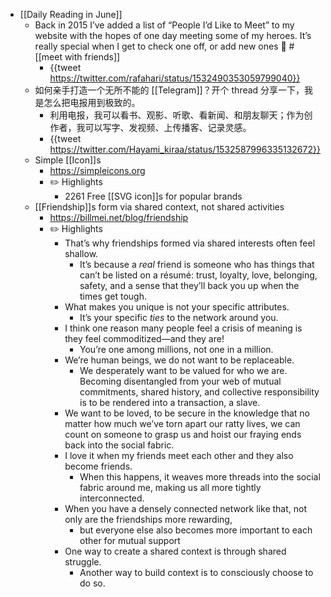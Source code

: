 - [[Daily Reading in June]]
	- Back in 2015 I’ve added a list of “People I’d Like to Meet” to my website with the hopes of one day meeting some of my heroes. It’s really special when I get to check one off, or add new ones 💚 #[[meet with friends]]
		- {{tweet https://twitter.com/rafahari/status/1532490353059799040}}
	- 如何亲手打造一个无所不能的 [[Telegram]]？开个 thread 分享一下，我是怎么把电报用到极致的。
		- 利用电报，我可以看书、观影、听歌、看新闻、和朋友聊天；作为创作者，我可以写字、发视频、上传播客、记录灵感。
		- {{tweet https://twitter.com/Hayami_kiraa/status/1532587996335132672}}
	- Simple [[Icon]]s
		- https://simpleicons.org
		- ✏️ Highlights
			- 2261 Free [[SVG icon]]s for popular brands
	- [[Friendship]]s form via shared context, not shared activities
		- https://billmei.net/blog/friendship
		- ✏️ Highlights
			- That’s why friendships formed via shared interests often feel shallow.
				- It’s because a _real_ friend is someone who has things that can’t be listed on a résumé: trust, loyalty, love, belonging, safety, and a sense that they’ll back you up when the times get tough.
			- What makes you unique is not your specific attributes.
				- It’s your specific _ties_ to the network around you.
			- I think one reason many people feel a crisis of meaning is they feel commoditized—and they are!
				- You’re one among millions, not one in a million.
			- We’re human beings, we do not want to be replaceable.
				- We desperately want to be valued for who we are. Becoming disentangled from your web of mutual commitments, shared history, and collective responsibility is to be rendered into a transaction, a slave.
			- We want to be loved, to be secure in the knowledge that no matter how much we’ve torn apart our ratty lives, we can count on someone to grasp us and hoist our fraying ends back into the social fabric.
			- I love it when my friends meet each other and they also become friends.
				- When this happens, it weaves more threads into the social fabric around me, making us all more tightly interconnected.
			- When you have a densely connected network like that, not only are the friendships more rewarding,
				- but everyone else also becomes more important to each other for mutual support
			- One way to create a shared context is through shared struggle.
				- Another way to build context is to consciously choose to do so.
